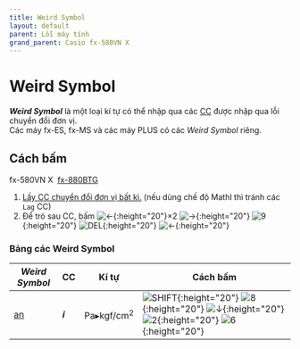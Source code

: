 ```yaml
---
title: Weird Symbol
layout: default
parent: Lỗi máy tính
grand_parent: Casio fx-580VN X
---
```


# Weird Symbol
***Weird Symbol*** là một loại kí tự có thể nhập qua các [CC](/thu-vien-ma-tran/docs/fx880btg/loi-may-tinh/cc.html) được nhập qua lỗi chuyển đổi đơn vị.  
Các máy fx-ES, fx-MS và các máy PLUS có các *Weird Symbol* riêng.

## Cách bấm
fx-580VN X&nbsp; [fx-880BTG](/thu-vien-ma-tran/docs/fx880btg/loi-may-tinh/ws.html#cách-bấm)

1. [Lấy CC chuyển đổi đơn vị bất kì.](/thu-vien-ma-tran/docs/fx580vnx/loi-may-tinh/cc.html#cc-chuyển-đổi-đơn-vị) (nếu dùng chế độ MathI thì tránh các `Lag` CC)
2. Để trỏ sau CC, bấm ![←]{:height="20"}×2 ![→]{:height="20"} ![9]{:height="20"} ![DEL]{:height="20"} ![←]{:height="20"}

### Bảng các Weird Symbol

| *Weird Symbol* | CC | Kí tự | Cách bấm |
|--|--|--|--|
| [an](/thu-vien-ma-tran/docs/fx880btg/loi-may-tinh/ki-tu-an.html) | 𝒊 | Pa▸kgf/cm<sup>2</sup> | ![SHIFT]{:height="20"} ![8]{:height="20"} ![↓]{:height="20"} ![2]{:height="20"} ![6]{:height="20"}

[SHIFT]: /thu-vien-ma-tran/images/fx580vnx/shift.png
[MENU]: /thu-vien-ma-tran/images/fx580vnx/menu.png
[←]: /thu-vien-ma-tran/images/fx580vnx/dpad_left.png
[→]: /thu-vien-ma-tran/images/fx580vnx/dpad_right.png
[↓]: /thu-vien-ma-tran/images/fx580vnx/dpad_down.png
[CALC]: /thu-vien-ma-tran/images/fx580vnx/calc.png
[√]: /thu-vien-ma-tran/images/fx580vnx/sqrt.png
[ENG]: /thu-vien-ma-tran/images/fx580vnx/eng.png
[DEL]: /thu-vien-ma-tran/images/fx580vnx/del.png
[AC]: /thu-vien-ma-tran/images/fx580vnx/ac.png
[1]: /thu-vien-ma-tran/images/fx580vnx/1.png
[2]: /thu-vien-ma-tran/images/fx580vnx/2.png
[6]: /thu-vien-ma-tran/images/fx580vnx/6.png
[7]: /thu-vien-ma-tran/images/fx580vnx/7.png
[8]: /thu-vien-ma-tran/images/fx580vnx/8.png
[9]: /thu-vien-ma-tran/images/fx580vnx/9.png
[.]: /thu-vien-ma-tran/images/fx580vnx/decimal.png
[=]: /thu-vien-ma-tran/images/fx580vnx/exec.png